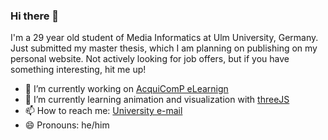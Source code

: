 ### Hi there 👋

I'm a 29 year old student of Media Informatics at Ulm University, Germany. Just submitted my master thesis, which I am planning on publishing on my personal website. Not actively looking for job offers, but if you have something interesting, hit me up!

- 🔭 I’m currently working on [AcquiComP eLearnign](https://acquicomp.de)
- 🌱 I’m currently learning animation and visualization with [threeJS](https://threejs.org/)
- 📫 How to reach me: [University e-mail](mailto:tobias.lahmann@uni-ulm.de)
- 😄 Pronouns: he/him

